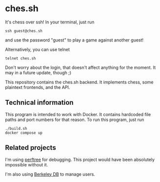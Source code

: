 # ches.sh

It's chess over ssh! In your terminal, just run

    ssh guest@ches.sh

and use the password "guest" to play a game against another guest!

Alternatively, you can use telnet

    telnet ches.sh

Don't worry about the login, that doesn't affect anything for the moment. It may
in a future update, though ;)

This repository contains the ches.sh backend. It implements chess, some
plaintext frontends, and the API.

## Technical information

This program is intended to work with Docker. It contains hardcoded file paths
and port numbers for that reason. To run this program, just run

    ./build.sh
    docker compose up

## Related projects

I'm using [perftree](https://github.com/agausmann/perftree) for debugging. This
project would have been absolutely impossible without it.

I'm also using [Berkeley DB](https://en.wikipedia.org/wiki/Berkeley_DB) to
manage users.

